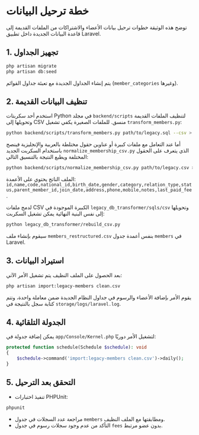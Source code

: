 # خطة ترحيل البيانات

توضح هذه الوثيقة خطوات ترحيل بيانات الأعضاء والاشتراكات من الملفات القديمة إلى قاعدة البيانات الجديدة داخل تطبيق Laravel.

## 1. تجهيز الجداول

```bash
php artisan migrate
php artisan db:seed
```

يتم إنشاء الجداول الجديدة مع تعبئة جداول القوائم (`member_categories` وغيرها).

## 2. تنظيف البيانات القديمة

استخدم أحد سكربتات Python في مجلد `backend/scripts` لتنظيف الملفات القديمة وتحويلها إلى CSV منسق. للملفات الصغيرة يكفي تشغيل `transform_members.py`:

```bash
python backend/scripts/transform_members.py path/to/legacy.sql --csv > clean.csv
```

أما عند التعامل مع ملفات كبيرة أو عناوين حقول مختلطة بالعربية والإنجليزية فينصح باستخدام السكربت الجديد `normalize_membership_csv.py` الذي يتعرف على الحقول المختلفة ويطبع النتيجة بالتنسيق التالي:

```bash
python backend/scripts/normalize_membership_csv.py path/to/legacy.csv > clean.csv
```

الملف الناتج يحتوي على الأعمدة:
`id,name,code,national_id,birth_date,gender,category,relation_type,status,parent_member_id,join_date,address,phone,mobile,notes,last_paid_fee`.

لدمج ملفات CSV الكبيرة الموجودة في `legacy_db_transformer/sqls/csv` وتحويلها
إلى نفس البنية النهائية يمكن تشغيل السكربت:

```bash
python legacy_db_transformer/rebuild_csv.py
```

سيقوم بإنشاء ملف `members_restructured.csv` بنفس أعمدة جدول `members` في
Laravel.

## 3. استيراد البيانات

بعد الحصول على الملف النظيف يتم تشغيل الأمر الآتي:

```bash
php artisan import:legacy-members clean.csv
```

يقوم الأمر بإضافة الأعضاء والرسوم في جداول النظام الجديدة ضمن معاملة واحدة، وتتم كتابة سجل بالنتيجة في `storage/logs/laravel.log`.

## 4. الجدولة التلقائية

يمكن إضافة جدولة في `app/Console/Kernel.php` لتشغيل الأمر دوريًا:

```php
protected function schedule(Schedule $schedule): void
{
    $schedule->command('import:legacy-members clean.csv')->daily();
}
```

## 5. التحقق بعد الترحيل

- تنفيذ اختبارات PHPUnit:

```bash
phpunit
```

- مراجعة عدد السجلات في جدول `members` ومطابقتها مع الملف النظيف.
- التأكد من عدم وجود سجلات رسوم في جدول `fees` بدون عضو مرتبط.

